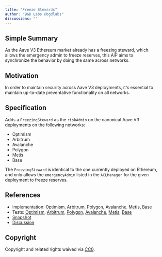 ```yaml
---
title: "Freeze Stewards"
author: "BGD Labs @bgdlabs"
discussions: ""
---
```


## Simple Summary
As the Aave V3 Ethereum market already has a freezing steward, which allows the emergency admin to freeze reserves, this AIP aims to synchronize the behavior by doing the same across networks. 

## Motivation
In order to maintain security across Aave V3 deployments, it's essential to maintain up-to-date preventative functionality on all networks.

## Specification
Adds a `FreezingSteward` as the `riskAdmin` on the canonical Aave V3 deployments on the following networks:

- Optimism
- Arbitrum
- Avalanche
- Polygon
- Metis
- Base

The `FreezingSteward` is identical to the one currently deployed on Ethereum, and only allows the `emergencyAdmin` listed in the `ACLManager` for the given deployment to freeze reserves.
## References

- Implementation: [Optimism](https://github.com/bgd-labs/aave-proposals/blob/main/src/20230907_AaveV3_Multi_FreezeStewards/AaveV3_Optimism_FreezeStewards_20230907.sol), [Arbitrum](https://github.com/bgd-labs/aave-proposals/blob/main/src/20230907_AaveV3_Multi_FreezeStewards/AaveV3_Arbitrum_FreezeStewards_20230907.sol), [Polygon](https://github.com/bgd-labs/aave-proposals/blob/main/src/20230907_AaveV3_Multi_FreezeStewards/AaveV3_Polygon_FreezeStewards_20230907.sol), [Avalanche](https://github.com/bgd-labs/aave-proposals/blob/main/src/20230907_AaveV3_Multi_FreezeStewards/AaveV3_Avalanche_FreezeStewards_20230907.sol), [Metis](https://github.com/bgd-labs/aave-proposals/blob/main/src/20230907_AaveV3_Multi_FreezeStewards/AaveV3_Metis_FreezeStewards_20230907.sol), [Base](https://github.com/bgd-labs/aave-proposals/blob/main/src/20230907_AaveV3_Multi_FreezeStewards/AaveV3_Base_FreezeStewards_20230907.sol)
- Tests: [Optimism](https://github.com/bgd-labs/aave-proposals/blob/main/src/20230907_AaveV3_Multi_FreezeStewards/AaveV3_Optimism_FreezeStewards_20230907.t.sol), [Arbitrum](https://github.com/bgd-labs/aave-proposals/blob/main/src/20230907_AaveV3_Multi_FreezeStewards/AaveV3_Arbitrum_FreezeStewards_20230907.t.sol), [Polygon](https://github.com/bgd-labs/aave-proposals/blob/main/src/20230907_AaveV3_Multi_FreezeStewards/AaveV3_Polygon_FreezeStewards_20230907.t.sol), [Avalanche](https://github.com/bgd-labs/aave-proposals/blob/main/src/20230907_AaveV3_Multi_FreezeStewards/AaveV3_Avalanche_FreezeStewards_20230907.t.sol), [Metis](https://github.com/bgd-labs/aave-proposals/blob/main/src/20230907_AaveV3_Multi_FreezeStewards/AaveV3_Metis_FreezeStewards_20230907.t.sol), [Base](https://github.com/bgd-labs/aave-proposals/blob/main/src/20230907_AaveV3_Multi_FreezeStewards/AaveV3_Base_FreezeStewards_20230907.t.sol)
- [Snapshot](TODO)
- [Discussion](TODO)

## Copyright

Copyright and related rights waived via [CC0](https://creativecommons.org/publicdomain/zero/1.0/).
